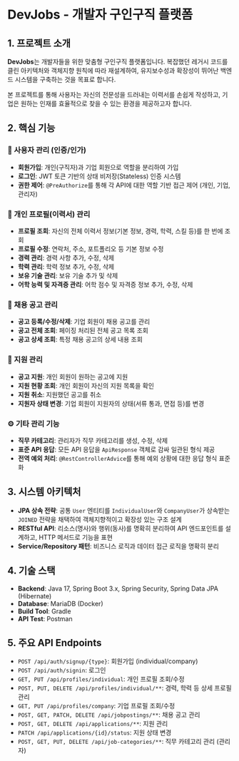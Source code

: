 # DevJobs - 개발자 구인구직 플랫폼

## 1. 프로젝트 소개

**DevJobs**는 개발자들을 위한 맞춤형 구인구직 플랫폼입니다. 복잡했던 레거시 코드를 클린 아키텍처와 객체지향 원칙에 따라 재설계하여, 유지보수성과 확장성이 뛰어난 백엔드 시스템을 구축하는 것을 목표로 합니다.

본 프로젝트를 통해 사용자는 자신의 전문성을 드러내는 이력서를 손쉽게 작성하고, 기업은 원하는 인재를 효율적으로 찾을 수 있는 환경을 제공하고자 합니다.

## 2. 핵심 기능

### 👤 사용자 관리 (인증/인가)
- **회원가입**: 개인(구직자)과 기업 회원으로 역할을 분리하여 가입
- **로그인**: JWT 토큰 기반의 상태 비저장(Stateless) 인증 시스템
- **권한 제어**: `@PreAuthorize`를 통해 각 API에 대한 역할 기반 접근 제어 (개인, 기업, 관리자)

### 📄 개인 프로필(이력서) 관리
- **프로필 조회**: 자신의 전체 이력서 정보(기본 정보, 경력, 학력, 스킬 등)를 한 번에 조회
- **프로필 수정**: 연락처, 주소, 포트폴리오 등 기본 정보 수정
- **경력 관리**: 경력 사항 추가, 수정, 삭제
- **학력 관리**: 학력 정보 추가, 수정, 삭제
- **보유 기술 관리**: 보유 기술 추가 및 삭제
- **어학 능력 및 자격증 관리**: 어학 점수 및 자격증 정보 추가, 수정, 삭제

### 🏢 채용 공고 관리
- **공고 등록/수정/삭제**: 기업 회원이 채용 공고를 관리
- **공고 전체 조회**: 페이징 처리된 전체 공고 목록 조회
- **공고 상세 조회**: 특정 채용 공고의 상세 내용 조회

### 📝 지원 관리
- **공고 지원**: 개인 회원이 원하는 공고에 지원
- **지원 현황 조회**: 개인 회원이 자신의 지원 목록을 확인
- **지원 취소**: 지원했던 공고를 취소
- **지원자 상태 변경**: 기업 회원이 지원자의 상태(서류 통과, 면접 등)를 변경

### ⚙️ 기타 관리 기능
- **직무 카테고리**: 관리자가 직무 카테고리를 생성, 수정, 삭제
- **표준 API 응답**: 모든 API 응답을 `ApiResponse` 객체로 감싸 일관된 형식 제공
- **전역 예외 처리**: `@RestControllerAdvice`를 통해 예외 상황에 대한 응답 형식 표준화

## 3. 시스템 아키텍처
- **JPA 상속 전략**: 공통 `User` 엔티티를 `IndividualUser`와 `CompanyUser`가 상속받는 `JOINED` 전략을 채택하여 객체지향적이고 확장성 있는 구조 설계
- **RESTful API**: 리소스(명사)와 행위(동사)를 명확히 분리하여 API 엔드포인트를 설계하고, HTTP 메서드로 기능을 표현
- **Service/Repository 패턴**: 비즈니스 로직과 데이터 접근 로직을 명확히 분리

## 4. 기술 스택
- **Backend**: Java 17, Spring Boot 3.x, Spring Security, Spring Data JPA (Hibernate)
- **Database**: MariaDB (Docker)
- **Build Tool**: Gradle
- **API Test**: Postman

## 5. 주요 API Endpoints
- `POST /api/auth/signup/{type}`: 회원가입 (individual/company)
- `POST /api/auth/signin`: 로그인
- `GET, PUT /api/profiles/individual`: 개인 프로필 조회/수정
- `POST, PUT, DELETE /api/profiles/individual/**`: 경력, 학력 등 상세 프로필 관리
- `GET, PUT /api/profiles/company`: 기업 프로필 조회/수정
- `POST, GET, PATCH, DELETE /api/jobpostings/**`: 채용 공고 관리
- `POST, GET, DELETE /api/applications/**`: 지원 관리
- `PATCH /api/applications/{id}/status`: 지원 상태 변경
- `POST, GET, PUT, DELETE /api/job-categories/**`: 직무 카테고리 관리 (관리자)
